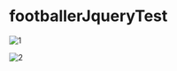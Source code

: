 # footballerJqueryTest

![1](https://github.com/TkN42/footballerJqueryTest/assets/29886553/feeb09cb-a986-46b6-b4b4-dd10958f7e6e)

![2](https://github.com/TkN42/footballerJqueryTest/assets/29886553/7e747c6b-a711-4aa4-84d0-e404ab2957eb)
